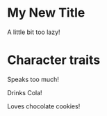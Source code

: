 
# My New Title

A little bit too lazy!

# Character traits

Speaks too much!

Drinks Cola!

Loves chocolate cookies! 